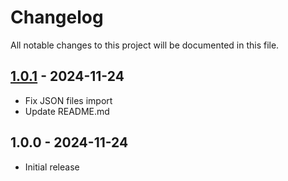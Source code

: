 # Changelog

All notable changes to this project will be documented in this file.

## [1.0.1](https://github.com/kudashevs/strip-code/compare/v1.0.0...v1.0.1) - 2024-11-24

- Fix JSON files import
- Update README.md

## 1.0.0 - 2024-11-24

- Initial release